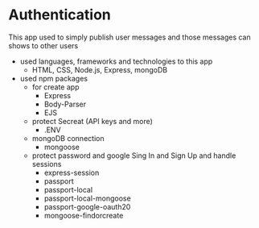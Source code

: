 # Authentication

This app used to simply publish user messages and those messages can shows to other users

- used languages, frameworks and technologies to this app
    - HTML, CSS, Node.js, Express, mongoDB
- used npm packages
    - for create app
        - Express
        - Body-Parser
        - EJS
    - protect Secreat (API keys and more)
        - .ENV
    - mongoDB connection
        - mongoose
    - protect password and google Sing In and Sign Up and handle sessions
        - express-session
        - passport
        - passport-local
        - passport-local-mongoose
        - passport-google-oauth20
        - mongoose-findorcreate